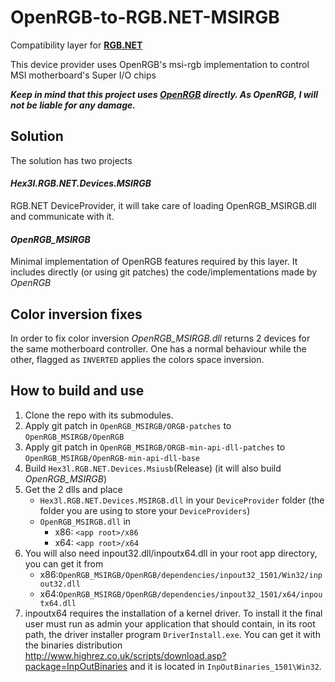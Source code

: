 # OpenRGB-to-RGB.NET-MSIRGB
Compatibility layer for **[RGB.NET](https://github.com/DarthAffe/RGB.NET)**

This device provider uses OpenRGB's msi-rgb implementation to control MSI motherboard's Super I/O chips

**_Keep in mind that this project uses [OpenRGB](https://gitlab.com/CalcProgrammer1/OpenRGB) directly. As OpenRGB, I will not be liable for any damage._**

## Solution

The solution has two projects

#### _Hex3l.RGB.NET.Devices.MSIRGB_
RGB.NET DeviceProvider, it will take care of loading OpenRGB_MSIRGB.dll and communicate with it.

#### _OpenRGB_MSIRGB_
Minimal implementation of OpenRGB features required by this layer. It includes directly (or using git patches) the code/implementations made by _OpenRGB_


## Color inversion fixes

In order to fix color inversion _OpenRGB_MSIRGB.dll_ returns 2 devices for the same motherboard controller.
One has a normal behaviour while the other, flagged as `INVERTED` applies the colors space inversion.

## How to build and use

1. Clone the repo with its submodules.
2. Apply git patch in `OpenRGB_MSIRGB/ORGB-patches` to `OpenRGB_MSIRGB/OpenRGB`
3. Apply git patch in `OpenRGB_MSIRGB/ORGB-min-api-dll-patches` to `OpenRGB_MSIRGB/OpenRGB-min-api-dll-base`
4. Build `Hex3l.RGB.NET.Devices.Msiusb`(Release) (it will also build _OpenRGB_MSIRGB_)
5. Get the 2 dlls and place
   - `Hex3l.RGB.NET.Devices.MSIRGB.dll` in your `DeviceProvider` folder (the folder you are using to store your `DeviceProviders`)
   - `OpenRGB_MSIRGB.dll` in 
      - x86: `<app root>/x86`
      - x64: `<app root>/x64`
6. You will also need inpout32.dll/inpoutx64.dll in your root app directory, you can get it from 
   - x86:`OpenRGB_MSIRGB/OpenRGB/dependencies/inpout32_1501/Win32/inpout32.dll`
   - x64:`OpenRGB_MSIRGB/OpenRGB/dependencies/inpout32_1501/x64/inpoutx64.dll`
7. inpoutx64 requires the installation of a kernel driver. To install it the final user must run as admin your application that should contain, in its root path, the driver installer program `DriverInstall.exe`. You can get it with the binaries distribution http://www.highrez.co.uk/scripts/download.asp?package=InpOutBinaries and it is located in `InpOutBinaries_1501\Win32`.
